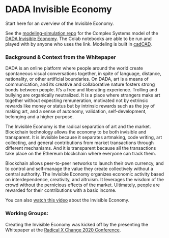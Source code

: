 # DADA Invisible Economy

Start here for an overview of the Invisible Economy.

See the [modeling-simulation repo](https://github.com/InvisibleEconomy/modeling-simulation) for the Complex Systems model of the [DADA Invisible Economy](https://powerdada.medium.com/the-invisible-economy-db46897d4f07). The Colab notebooks are able to be run and played with by anyone who uses the link. Modeling is built in [cadCAD](https://cadcad.org/).

### Background & Context from the Whitepaper
DADA is an online platform where people around the world create spontaneous visual conversations together, in spite of language, distance, nationality, or other artificial boundaries. On DADA, art is a means of communication, and its creative and collaborative nature fosters strong bonds between people. It’s a free and liberating experience. Trolling and bullying are organically neutralized. It is a place where strangers make art together without expecting remuneration, motivated not by extrinsic rewards like money or status but by intrinsic rewards such as the joy of making art, and a sense of autonomy, validation, self-development, belonging and a higher purpose.

The Invisible Economy is the radical separation of art and the market. Blockchain technology allows the economy to be both invisible and transparent. It is invisible because it separates artmaking, code writing, art collecting, and general contributions from market transactions through different mechanisms. And it is transparent because all the transactions take place on the Ethereum blockchain where everyone can track them.

Blockchain allows peer-to-peer networks to launch their own currency, and to control and self-manage the value they create collectively without a central authority. The Invisible Economy organizes economic activity based on interdependence, creativity, and altruism. It leverages the wisdom of the crowd without the pernicious effects of the market. Ultimately, people are rewarded for their contributions with a basic income.

You can also [watch this video](https://youtu.be/DVNIrJrYn3c) about the Invisible Economy.

### Working Groups:
Creating the Invisible Economy was kicked off by the presenting the Whitepaper at the [Radical X Change 2020 Conference](https://youtu.be/D7qML81Akus).
